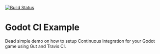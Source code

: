 [![Build Status](https://travis-ci.org/dsaltares/godot-ci-example.svg?branch=master)](https://travis-ci.org/dsaltares/godot-ci-example)

# Godot CI Example

Dead simple demo on how to setup Continuous Integration for your Godot game using
Gut and Travis CI.
